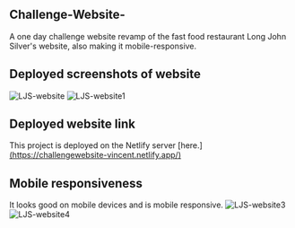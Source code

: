 ## Challenge-Website-
A one day challenge website revamp of the fast food restaurant Long John Silver's website, also making it mobile-responsive.


## Deployed screenshots of website
![LJS-website](https://res.cloudinary.com/dtrwtlldr/image/upload/v1639976219/challenge_website_landing_page_doqzyn.jpg "LJS-website")
![LJS-website1](https://res.cloudinary.com/dtrwtlldr/image/upload/v1639976397/LJS_page_n8ec2g.jpg "LJS-website1")

## Deployed website link
This project is deployed on the Netlify server [here.][(https://challengewebsite-vincent.netlify.app/)](https://vincent-challengeweb.netlify.app/)

## Mobile responsiveness
It looks good on mobile devices and is mobile responsive.
![LJS-website3](https://res.cloudinary.com/dtrwtlldr/image/upload/v1639980550/IMG_6078_mm8i9b.png "LJS-website3")
![LJS-website4](https://res.cloudinary.com/dtrwtlldr/image/upload/v1639980603/IMG_6079_alyylb.png "LJS-website4")


